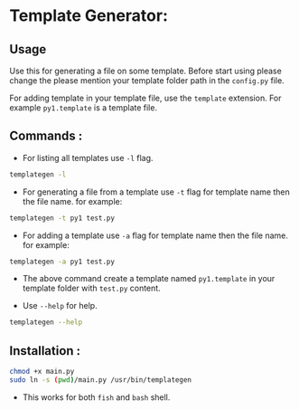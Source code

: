 # Template Generator:

## Usage
Use this for generating a file on some template.
Before start using please change the please mention your template folder path in the `config.py` file.

For adding template in your template file, use the `template` extension. For example `py1.template` is a template file.

## Commands :
- For listing all templates use `-l` flag.
```bash
templategen -l
```
- For generating a file from a template use `-t` flag for template name then the file name. for example:
```bash
templategen -t py1 test.py
```
- For adding a template use `-a` flag for template name then the file name. for example:
```bash
templategen -a py1 test.py
```
- The above command create a template named `py1.template` in your template folder with `test.py` content.

- Use `--help` for help.
```bash
templategen --help
```

## Installation :
```bash
chmod +x main.py
sudo ln -s (pwd)/main.py /usr/bin/templategen
```
- This works for both `fish` and `bash` shell.